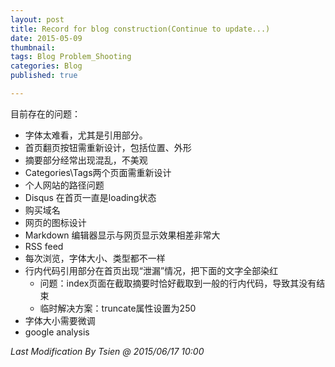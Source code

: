 ```yaml
---
layout: post
title: Record for blog construction(Continue to update...)
date: 2015-05-09
thumbnail:
tags: Blog Problem_Shooting
categories: Blog
published: true

---
```


目前存在的问题：

* 字体太难看，尤其是引用部分。
* 首页翻页按钮需重新设计，包括位置、外形
* 摘要部分经常出现混乱，不美观
* Categories\Tags两个页面需重新设计
* 个人网站的路径问题
* Disqus 在首页一直是loading状态
* 购买域名
* 网页的图标设计
* Markdown 编辑器显示与网页显示效果相差非常大
* RSS feed 
* 每次浏览，字体大小、类型都不一样
* 行内代码引用部分在首页出现“泄漏”情况，把下面的文字全部染红
    * 问题：index页面在截取摘要时恰好截取到一般的行内代码，导致其没有结束
    * 临时解决方案：truncate属性设置为250
* 字体大小需要微调
* google analysis 


_Last Modification By Tsien @ 2015/06/17 10:00_